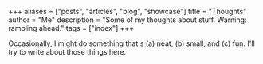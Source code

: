 +++
aliases = ["posts", "articles", "blog", "showcase"]
title = "Thoughts"
author = "Me"
description = "Some of my thoughts about stuff. Warning: rambling ahead."
tags = ["index"]
+++

Occasionally, I might do something that's (a) neat, (b) small, and (c) fun. I'll try to write about those things here.
